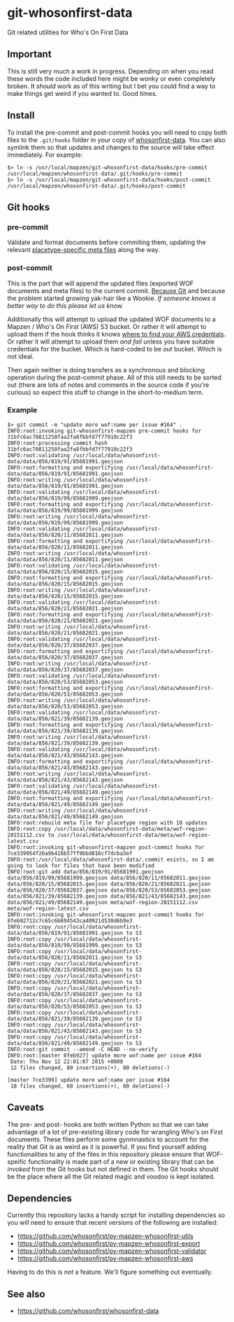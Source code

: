 # git-whosonfirst-data

Git related utilities for Who's On First Data

## Important

This is still very much a work in progress. Depending on when you read these words the code included here might be wonky or even completely broken. It _should_ work as of this writing but I bet you could find a way to make things get weird if you wanted to. Good times.

## Install

To install the pre-commit and post-commit hooks you will need to copy both files to the `.git/hooks` folder in your copy of [whosonfirst-data](https://github.com/whosonfirst/whosonfirst-data). You can also symlink them so that updates and changes to the source will take effect immediately. For example:

```
$> ln -s /usr/local/mapzen/git-whosonfirst-data/hooks/pre-commit /usr/local/mapzen/whosonfirst-data/.git/hooks/pre-commit
$> ln -s /usr/local/mapzen/git-whosonfirst-data/hooks/post-commit /usr/local/mapzen/whosonfirst-data/.git/hooks/post-commit
```

## Git hooks

### pre-commit

Validate and format documents before commiting them, updating the relevant [placetype-specific meta files](https://github.com/whosonfirst/whosonfirst-data/tree/master/meta) along the way.


### post-commit

This is the part that will append the updated files (exported WOF documents and meta files) to the current commit. [Because Git](https://stackoverflow.com/questions/3284292/can-a-git-hook-automatically-add-files-to-the-commit) and because the problem started growing yak-hair like a Wookie. _If someone knows a better way to do this please let us know._

Additionally this will attempt to upload the updated WOF documents to a Mapzen / Who's On First (AWS) S3 bucket. Or rather it will attempt to upload them if the hook thinks it knows [where to find your AWS credentials](http://blogs.aws.amazon.com/security/post/Tx3D6U6WSFGOK2H/A-New-and-Standardized-Way-to-Manage-Credentials-in-the-AWS-SDKs). Or rather it will attempt to upload them _and fail_ unless you have suitable credentials for the bucket. Which is hard-coded to be _out_ bucket. Which is not ideal.

Then again neither is doing transfers as a synchronous and blocking operation during the post-commit phase. All of this still needs to be sorted out (there are lots of notes and comments in the source code if you're curious) so expect this stuff to change in the short-to-medium term.

### Example

```
$> git commit -m "update more wof:name per issue #164" .
INFO:root:invoking git-whosonfirst-mapzen pre-commit hooks for 31bfc6ac70811258faa2fa8fbbfd7f77910c22f3
INFO:root:processing commit hash 31bfc6ac70811258faa2fa8fbbfd7f77910c22f3
INFO:root:validating /usr/local/data/whosonfirst-data/data/856/819/91/85681991.geojson
INFO:root:formatting and exportifying /usr/local/data/whosonfirst-data/data/856/819/91/85681991.geojson
INFO:root:writing /usr/local/data/whosonfirst-data/data/856/819/91/85681991.geojson
INFO:root:validating /usr/local/data/whosonfirst-data/data/856/819/99/85681999.geojson
INFO:root:formatting and exportifying /usr/local/data/whosonfirst-data/data/856/819/99/85681999.geojson
INFO:root:writing /usr/local/data/whosonfirst-data/data/856/819/99/85681999.geojson
INFO:root:validating /usr/local/data/whosonfirst-data/data/856/820/11/85682011.geojson
INFO:root:formatting and exportifying /usr/local/data/whosonfirst-data/data/856/820/11/85682011.geojson
INFO:root:writing /usr/local/data/whosonfirst-data/data/856/820/11/85682011.geojson
INFO:root:validating /usr/local/data/whosonfirst-data/data/856/820/15/85682015.geojson
INFO:root:formatting and exportifying /usr/local/data/whosonfirst-data/data/856/820/15/85682015.geojson
INFO:root:writing /usr/local/data/whosonfirst-data/data/856/820/15/85682015.geojson
INFO:root:validating /usr/local/data/whosonfirst-data/data/856/820/21/85682021.geojson
INFO:root:formatting and exportifying /usr/local/data/whosonfirst-data/data/856/820/21/85682021.geojson
INFO:root:writing /usr/local/data/whosonfirst-data/data/856/820/21/85682021.geojson
INFO:root:validating /usr/local/data/whosonfirst-data/data/856/820/37/85682037.geojson
INFO:root:formatting and exportifying /usr/local/data/whosonfirst-data/data/856/820/37/85682037.geojson
INFO:root:writing /usr/local/data/whosonfirst-data/data/856/820/37/85682037.geojson
INFO:root:validating /usr/local/data/whosonfirst-data/data/856/820/53/85682053.geojson
INFO:root:formatting and exportifying /usr/local/data/whosonfirst-data/data/856/820/53/85682053.geojson
INFO:root:writing /usr/local/data/whosonfirst-data/data/856/820/53/85682053.geojson
INFO:root:validating /usr/local/data/whosonfirst-data/data/856/821/39/85682139.geojson
INFO:root:formatting and exportifying /usr/local/data/whosonfirst-data/data/856/821/39/85682139.geojson
INFO:root:writing /usr/local/data/whosonfirst-data/data/856/821/39/85682139.geojson
INFO:root:validating /usr/local/data/whosonfirst-data/data/856/821/43/85682143.geojson
INFO:root:formatting and exportifying /usr/local/data/whosonfirst-data/data/856/821/43/85682143.geojson
INFO:root:writing /usr/local/data/whosonfirst-data/data/856/821/43/85682143.geojson
INFO:root:validating /usr/local/data/whosonfirst-data/data/856/821/49/85682149.geojson
INFO:root:formatting and exportifying /usr/local/data/whosonfirst-data/data/856/821/49/85682149.geojson
INFO:root:writing /usr/local/data/whosonfirst-data/data/856/821/49/85682149.geojson
INFO:root:rebuild meta file for placetype region with 10 updates
INFO:root:copy /usr/local/data/whosonfirst-data/meta/wof-region-20151112.csv to /usr/local/data/whosonfirst-data/meta/wof-region-latest.csv
INFO:root:invoking git-whosonfirst-mapzen post-commit hooks for 7ce339954f26a9b416b57ff9bbd816cf7dcba3ef
INFO:root:/usr/local/data/whosonfirst-data/.commit exists, so I am going to look for files that have been modified
INFO:root:git add data/856/819/91/85681991.geojson data/856/819/99/85681999.geojson data/856/820/11/85682011.geojson data/856/820/15/85682015.geojson data/856/820/21/85682021.geojson data/856/820/37/85682037.geojson data/856/820/53/85682053.geojson data/856/821/39/85682139.geojson data/856/821/43/85682143.geojson data/856/821/49/85682149.geojson meta/wof-region-20151112.csv meta/wof-region-latest.csv
INFO:root:invoking git-whosonfirst-mapzen post-commit hooks for 8feb92712c7c65c6b694543ca40921d530d6b9e3
INFO:root:copy /usr/local/data/whosonfirst-data/data/856/819/91/85681991.geojson to S3
INFO:root:copy /usr/local/data/whosonfirst-data/data/856/819/99/85681999.geojson to S3
INFO:root:copy /usr/local/data/whosonfirst-data/data/856/820/11/85682011.geojson to S3
INFO:root:copy /usr/local/data/whosonfirst-data/data/856/820/15/85682015.geojson to S3
INFO:root:copy /usr/local/data/whosonfirst-data/data/856/820/21/85682021.geojson to S3
INFO:root:copy /usr/local/data/whosonfirst-data/data/856/820/37/85682037.geojson to S3
INFO:root:copy /usr/local/data/whosonfirst-data/data/856/820/53/85682053.geojson to S3
INFO:root:copy /usr/local/data/whosonfirst-data/data/856/821/39/85682139.geojson to S3
INFO:root:copy /usr/local/data/whosonfirst-data/data/856/821/43/85682143.geojson to S3
INFO:root:copy /usr/local/data/whosonfirst-data/data/856/821/49/85682149.geojson to S3
INFO:root:git commit --amend -C HEAD --no-verify
INFO:root:[master 8feb927] update more wof:name per issue #164
 Date: Thu Nov 12 22:01:07 2015 +0000
 12 files changed, 80 insertions(+), 80 deletions(-)

[master 7ce3399] update more wof:name per issue #164
 10 files changed, 60 insertions(+), 60 deletions(-)
```

## Caveats

The pre- and post- hooks are both written Python so that we can take advantage of a lot of pre-existing library code for wrangling Who's on First documents. These files perform some gynmnastics to account for the reality that Git is as weird as it is powerful. If you find yourself adding functionalities to any of the files in this repository please ensure that WOF-speific functionality is made part of a new or existing library that can be _invoked_ from the Git hooks but not defined in them. The Git hooks should be the place where all the Git related magic and voodoo is kept isolated.

## Dependencies

Currently this repository lacks a handy script for installing dependencies so you will need to ensure that recent versions of the following are installed:

* https://github.com/whosonfirst/py-mapzen-whosonfirst-utils
* https://github.com/whosonfirst/py-mapzen-whosonfirst-export
* https://github.com/whosonfirst/py-mapzen-whosonfirst-validator
* https://github.com/whosonfirst/py-mapzen-whosonfirst-aws

Having to do this is _not_ a feature. We'll figure something out eventually.

## See also

* https://github.com/whosonfirst/whosonfirst-data
